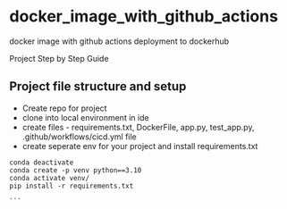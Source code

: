 # docker_image_with_github_actions
docker image with github actions deployment to dockerhub

Project Step by Step Guide
##  Project file structure and setup
* Create repo for project
* clone into local environment in ide
* create files - requirements.txt, DockerFile, app.py, test_app.py, .github/workflows/cicd.yml file
* create seperate env for your project and install requirements.txt
````
conda deactivate
conda create -p venv python==3.10
conda activate venv/
pip install -r requirements.txt

```
